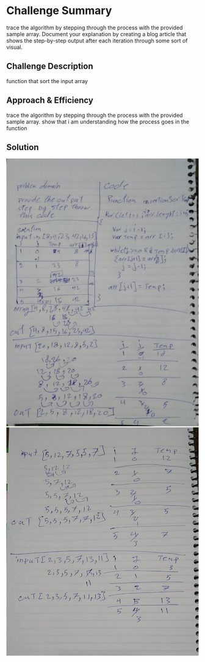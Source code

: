 # Challenge Summary

trace the algorithm by stepping through the process with the provided sample array. Document your explanation by creating a blog article that shows the step-by-step output after each iteration through some sort of visual.

## Challenge Description

function that sort the input array 

## Approach & Efficiency

trace the algorithm by stepping through the process with the provided sample array.
show that i am understanding how the process goes in the function

## Solution

![Whiteboard](../../assets/sort1.jpg)
![Whiteboard](../../assets/sort2.jpg)

